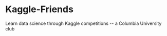 Kaggle-Friends
==============

Learn data science through Kaggle competitions -- a Columbia University club
